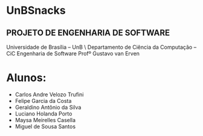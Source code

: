# UnBSnacks 
## PROJETO DE ENGENHARIA DE SOFTWARE

Universidade de Brasília – UnB \\
Departamento de Ciência da Computação – CiC
Engenharia de Software
Profº Gustavo van Erven

# Alunos:
* Carlos Andre Velozo Trufini
* Felipe Garcia da Costa
* Geraldino Antônio da Silva
* Luciano Holanda Porto
* Maysa Meirelles Casella
* Miguel de Sousa Santos

